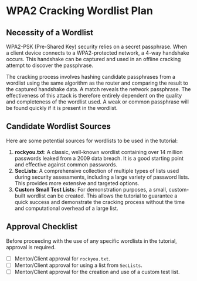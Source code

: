 # WPA2 Cracking Wordlist Plan

## Necessity of a Wordlist

WPA2-PSK (Pre-Shared Key) security relies on a secret passphrase. When a client device connects to a WPA2-protected network, a 4-way handshake occurs. This handshake can be captured and used in an offline cracking attempt to discover the passphrase.

The cracking process involves hashing candidate passphrases from a wordlist using the same algorithm as the router and comparing the result to the captured handshake data. A match reveals the network passphrase. The effectiveness of this attack is therefore entirely dependent on the quality and completeness of the wordlist used. A weak or common passphrase will be found quickly if it is present in the wordlist.

## Candidate Wordlist Sources

Here are some potential sources for wordlists to be used in the tutorial:

1.  **rockyou.txt**: A classic, well-known wordlist containing over 14 million passwords leaked from a 2009 data breach. It is a good starting point and effective against common passwords.
2.  **SecLists**: A comprehensive collection of multiple types of lists used during security assessments, including a large variety of password lists. This provides more extensive and targeted options.
3.  **Custom Small Test Lists**: For demonstration purposes, a small, custom-built wordlist can be created. This allows the tutorial to guarantee a quick success and demonstrate the cracking process without the time and computational overhead of a large list.

## Approval Checklist

Before proceeding with the use of any specific wordlists in the tutorial, approval is required.

- [ ] Mentor/Client approval for `rockyou.txt`.
- [ ] Mentor/Client approval for using a list from `SecLists`.
- [ ] Mentor/Client approval for the creation and use of a custom test list.
